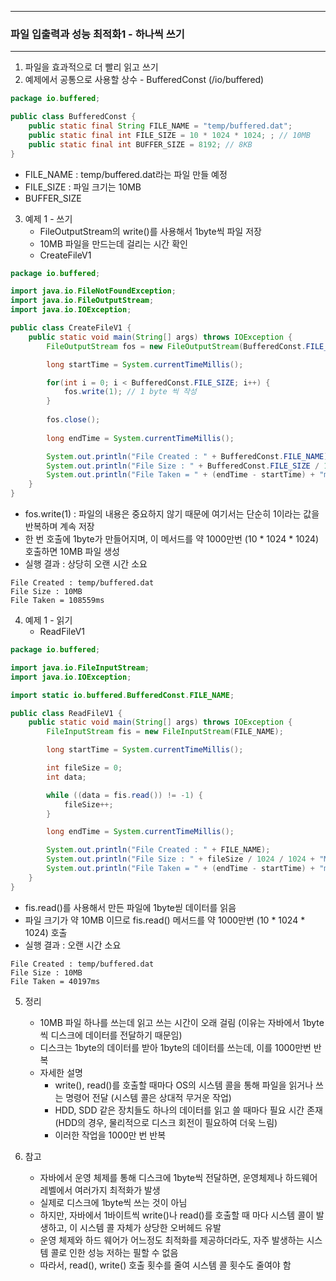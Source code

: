 -----
### 파일 입출력과 성능 최적화1 - 하나씩 쓰기
-----
1. 파일을 효과적으로 더 빨리 읽고 쓰기
2. 예제에서 공통으로 사용할 상수 - BufferedConst (/io/buffered)
```java
package io.buffered;

public class BufferedConst {
    public static final String FILE_NAME = "temp/buffered.dat";
    public static final int FILE_SIZE = 10 * 1024 * 1024; ; // 10MB
    public static final int BUFFER_SIZE = 8192; // 8KB
}
```
  - FILE_NAME : temp/buffered.dat라는 파일 만들 예정
  - FILE_SIZE : 파일 크기는 10MB
  - BUFFER_SIZE

3. 예제 1 - 쓰기
   - FileOutputStream의 write()를 사용해서 1byte씩 파일 저장
   - 10MB 파일을 만드는데 걸리는 시간 확인
   - CreateFileV1
```java
package io.buffered;

import java.io.FileNotFoundException;
import java.io.FileOutputStream;
import java.io.IOException;

public class CreateFileV1 {
    public static void main(String[] args) throws IOException {
        FileOutputStream fos = new FileOutputStream(BufferedConst.FILE_NAME);

        long startTime = System.currentTimeMillis();

        for(int i = 0; i < BufferedConst.FILE_SIZE; i++) {
            fos.write(1); // 1 byte 씩 작성
        }
        
        fos.close();
        
        long endTime = System.currentTimeMillis();

        System.out.println("File Created : " + BufferedConst.FILE_NAME);
        System.out.println("File Size : " + BufferedConst.FILE_SIZE / 1024 / 1024 + "MB");
        System.out.println("File Taken = " + (endTime - startTime) + "ms");
    }
}
```
   - fos.write(1) : 파일의 내용은 중요하지 않기 때문에 여기서는 단순히 1이라는 값을 반복하며 계속 저장
   - 한 번 호출에 1byte가 만들어지며, 이 메서드를 약 1000만번 (10 * 1024 * 1024) 호출하면 10MB 파일 생성
   - 실행 결과 : 상당히 오랜 시간 소요
```
File Created : temp/buffered.dat
File Size : 10MB
File Taken = 108559ms
```

4. 예제 1 - 읽기
   - ReadFileV1
```java
package io.buffered;

import java.io.FileInputStream;
import java.io.IOException;

import static io.buffered.BufferedConst.FILE_NAME;

public class ReadFileV1 {
    public static void main(String[] args) throws IOException {
        FileInputStream fis = new FileInputStream(FILE_NAME);

        long startTime = System.currentTimeMillis();

        int fileSize = 0;
        int data;

        while ((data = fis.read()) != -1) {
            fileSize++;
        }

        long endTime = System.currentTimeMillis();

        System.out.println("File Created : " + FILE_NAME);
        System.out.println("File Size : " + fileSize / 1024 / 1024 + "MB");
        System.out.println("File Taken = " + (endTime - startTime) + "ms");
    }
}
```
   - fis.read()를 사용해서 만든 파일에 1byte씯 데이터를 읽음
   - 파일 크기가 약 10MB 이므로 fis.read() 메서드를 약 1000만번 (10 * 1024 * 1024) 호출
   - 실행 결과 : 오랜 시간 소요
```
File Created : temp/buffered.dat
File Size : 10MB
File Taken = 40197ms
```

5. 정리
   - 10MB 파일 하나를 쓰는데 읽고 쓰는 시간이 오래 걸림 (이유는 자바에서 1byte씩 디스크에 데이터를 전달하기 때문임)
   - 디스크는 1byte의 데이터를 받아 1byte의 데이터를 쓰는데, 이를 1000만번 반복
   - 자세한 설명
     + write(), read()를 호출할 때마다 OS의 시스템 콜을 통해 파일을 읽거나 쓰는 명령어 전달 (시스템 콜은 상대적 무거운 작업)
     + HDD, SDD 같은 장치들도 하나의 데이터를 읽고 쓸 때마다 필요 시간 존재 (HDD의 경우, 물리적으로 디스크 회전이 필요하여 더욱 느림)
     + 이러한 작업을 1000만 번 반복

6. 참고
   - 자바에서 운영 체제를 통해 디스크에 1byte씩 전달하면, 운영체제나 하드웨어 레벨에서 여러가지 최적화가 발생
   - 실제로 디스크에 1byte씩 쓰는 것이 아님
   - 하지만, 자바에서 1바이트씩 write()나 read()를 호출할 때 마다 시스템 콜이 발생하고, 이 시스템 콜 자체가 상당한 오버헤드 유발
   - 운영 체제와 하드 웨어가 어느정도 최적화를 제공하더라도, 자주 발생하는 시스템 콜로 인한 성능 저하는 필할 수 없음
   - 따라서, read(), write() 호출 횟수를 줄여 시스템 콜 횟수도 줄여야 함
